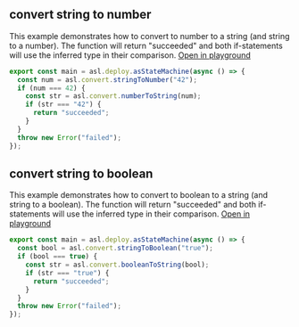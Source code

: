
## convert string to number
This example demonstrates how to convert to number to a string (and string to a number). The function will return "succeeded" and both if-statements will use the inferred type in their comparison.
[Open in playground](https://asl-editor-spike-ts-stedi.vercel.app/?aW1wb3J0ICogYXMgYXNsIGZyb20gIkB0czJhc2wvYXNsLWxpYiIKCmV4cG9ydCBjb25zdCBtYWluID0gYXNsLmRlcGxveS5hc1N0YXRlTWFjaGluZShhc3luYyAoKSA9PiB7CiAgY29uc3QgbnVtID0gYXNsLmNvbnZlcnQuc3RyaW5nVG9OdW1iZXIoIjQyIik7CiAgaWYgKG51bSA9PT0gNDIpIHsKICAgIGNvbnN0IHN0ciA9IGFzbC5jb252ZXJ0Lm51bWJlclRvU3RyaW5nKG51bSk7CiAgICBpZiAoc3RyID09PSAiNDIiKSB7CiAgICAgIHJldHVybiAic3VjY2VlZGVkIjsKICAgIH0KICB9CiAgdGhyb3cgbmV3IEVycm9yKCJmYWlsZWQiKTsKfSk7Cg==)

``` typescript
export const main = asl.deploy.asStateMachine(async () => {
  const num = asl.convert.stringToNumber("42");
  if (num === 42) {
    const str = asl.convert.numberToString(num);
    if (str === "42") {
      return "succeeded";
    }
  }
  throw new Error("failed");
});

```


## convert string to boolean
This example demonstrates how to convert to boolean to a string (and string to a boolean). The function will return "succeeded" and both if-statements will use the inferred type in their comparison.
[Open in playground](https://asl-editor-spike-ts-stedi.vercel.app/?aW1wb3J0ICogYXMgYXNsIGZyb20gIkB0czJhc2wvYXNsLWxpYiIKCmV4cG9ydCBjb25zdCBtYWluID0gYXNsLmRlcGxveS5hc1N0YXRlTWFjaGluZShhc3luYyAoKSA9PiB7CiAgY29uc3QgYm9vbCA9IGFzbC5jb252ZXJ0LnN0cmluZ1RvQm9vbGVhbigidHJ1ZSIpOwogIGlmIChib29sID09PSB0cnVlKSB7CiAgICBjb25zdCBzdHIgPSBhc2wuY29udmVydC5ib29sZWFuVG9TdHJpbmcoYm9vbCk7CiAgICBpZiAoc3RyID09PSAidHJ1ZSIpIHsKICAgICAgcmV0dXJuICJzdWNjZWVkZWQiOwogICAgfQogIH0KICB0aHJvdyBuZXcgRXJyb3IoImZhaWxlZCIpOwp9KTsK)

``` typescript
export const main = asl.deploy.asStateMachine(async () => {
  const bool = asl.convert.stringToBoolean("true");
  if (bool === true) {
    const str = asl.convert.booleanToString(bool);
    if (str === "true") {
      return "succeeded";
    }
  }
  throw new Error("failed");
});

```



